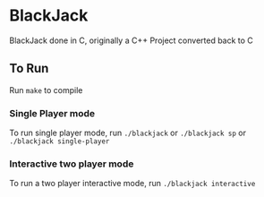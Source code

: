 # BlackJack

BlackJack done in C, originally a C++ Project converted back to C

## To Run

Run `make` to compile

### Single Player mode

To run single player mode, run `./blackjack` or `./blackjack sp` or `./blackjack single-player`

### Interactive two player mode

To run a two player interactive mode, run `./blackjack interactive`
